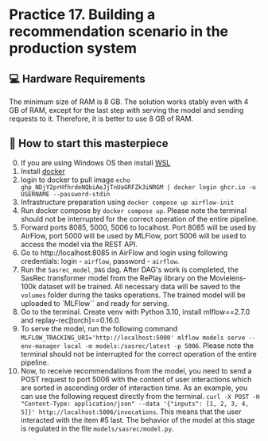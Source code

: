# Practice 17. Building a recommendation scenario in the production system
## 💻 Hardware Requirements
The minimum size of RAM is 8 GB. The solution works stably even with 4 GB of RAM, except for the last step with serving the model and sending requests to it. Therefore, it is better to use 8 GB of RAM.

## 🚀 How to start this masterpiece
0. If you are using Windows OS then install [WSL]( https://learn.microsoft.com/ru-ru/windows/wsl/install)
1. Install [docker](https://docs.docker.com/engine/install/)
2. login to docker to pull image `echo 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 | docker login ghcr.io -u USERNAME --password-stdin`
3. Infrastructure preparation using `docker compose up airflow-init`
4. Run docker compose by `docker compose up`. Please note the terminal should not be interrupted for the correct operation of the entire pipeline.
5. Forward ports 8085, 5000, 5006 to localhost. Port 8085 will be used by AirFlow, port 5000 will be used by MLFlow, port 5006 will be used to access the model via the REST API.
6. Go to http://localhost:8085 in AirFlow and login using following credentials: login - `airflow`, password - `airflow`.
7. Run the `Sasrec_model_DAG` dag. After DAG's work is completed, the SasRec transformer model from the RePlay library on the Movielens-100k dataset will be trained. All necessary data will be saved to the `volumes` folder during the tasks operations. The trained model will be uploaded to `MLFlow`` and ready for serving.
8. Go to the terminal. Create venv with Python 3.10, install mlflow==2.7.0 and replay-rec[torch]==0.16.0.
9. To serve the model, run the following command `MLFLOW_TRACKING_URI='http://localhost:5000' mlflow models serve --env-manager local -m models:/sasrec/latest -p 5006`. Please note the terminal should not be interrupted for the correct operation of the entire pipeline.
10. Now, to receive recommendations from the model, you need to send a POST request to port 5006 with the content of user interactions which are sorted in ascending order of interaction time. As an example, you can use the following request directly from the terminal. `curl -X POST -H "Content-Type: application/json" --data '{"inputs": [1, 2, 3, 4, 5]}' http://localhost:5006/invocations`. This means that the user interacted with the item #5 last. The behavior of the model at this stage is regulated in the file `models/sasrec/model.py`.
